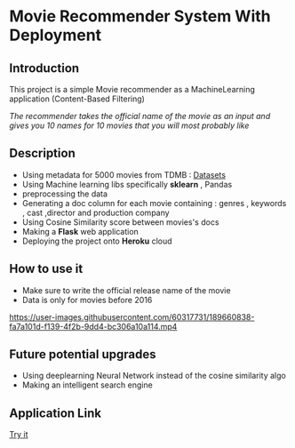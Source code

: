 # Movie Recommender System With Deployment
## Introduction 
This project is a simple Movie recommender as a MachineLearning application (Content-Based Filtering)

*The recommender takes the official name of the movie as an input and gives you 10 names for 10 movies that you will most probably like*

## Description
* Using metadata for 5000 movies from TDMB  : [Datasets](https://www.kaggle.com/datasets/tmdb/tmdb-movie-metadata)
* Using Machine learning libs specifically **sklearn** , Pandas 
* preprocessing the data 
* Generating a doc column for each movie containing : genres , keywords , cast ,director and production company
* Using Cosine Similarity score between movies's docs 
* Making a **Flask** web application 
* Deploying the project onto **Heroku** cloud

## How to use it 
* Make sure to write the official release name of the movie 
* Data is only for movies before 2016 


https://user-images.githubusercontent.com/60317731/189660838-fa7a101d-f139-4f2b-9dd4-bc306a10a114.mp4


## Future potential upgrades 
* Using deeplearning Neural Network instead of the cosine similarity algo 
* Making an intelligent search engine 

## Application Link 
[Try it](https://recommendtomeh.herokuapp.com/)
